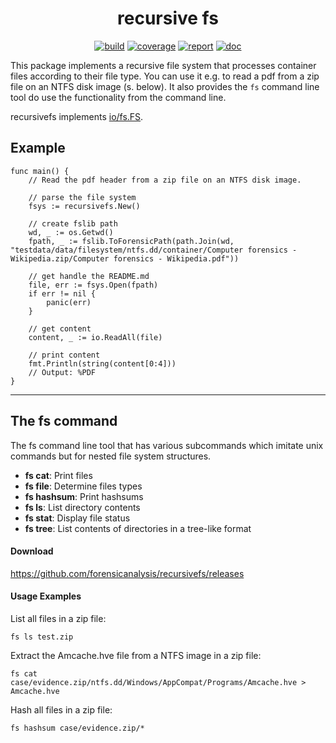 <h1 align="center">recursive fs</h1>

<p  align="center">
 <a href="https://github.com/forensicanalysis/recursivefs/actions"><img src="https://github.com/forensicanalysis/recursivefs/workflows/CI/badge.svg" alt="build" /></a>
 <a href="https://codecov.io/gh/forensicanalysis/recursivefs"><img src="https://codecov.io/gh/forensicanalysis/recursivefs/branch/master/graph/badge.svg" alt="coverage" /></a>
 <a href="https://goreportcard.com/report/github.com/forensicanalysis/recursivefs"><img src="https://goreportcard.com/badge/github.com/forensicanalysis/recursivefs" alt="report" /></a>
 <a href="https://godocs.io/github.com/forensicanalysis/recursivefs"><img src="https://godocs.io/github.com/forensicanalysis/recursivefs?status.svg" alt="doc" /></a>
</p>

This package implements a recursive file system that processes container files according to their file type. 
You can use it e.g. to read a pdf from a zip file on an NTFS disk image (s. below). 
It also provides the `fs` command line tool do use the functionality from the command line.

recursivefs implements [io/fs.FS](https://tip.golang.org/pkg/io/fs).


## Example

``` golang
func main() {
	// Read the pdf header from a zip file on an NTFS disk image.

	// parse the file system
	fsys := recursivefs.New()

	// create fslib path
	wd, _ := os.Getwd()
	fpath, _ := fslib.ToForensicPath(path.Join(wd, "testdata/data/filesystem/ntfs.dd/container/Computer forensics - Wikipedia.zip/Computer forensics - Wikipedia.pdf"))

	// get handle the README.md
	file, err := fsys.Open(fpath)
	if err != nil {
		panic(err)
	}

	// get content
	content, _ := io.ReadAll(file)

	// print content
	fmt.Println(string(content[0:4]))
	// Output: %PDF
}
```

---

## The fs command

The fs command line tool that has various subcommands which imitate unix commands
but for nested file system structures.

- **fs cat**: Print files
- **fs file**: Determine files types
- **fs hashsum**: Print hashsums
- **fs ls**: List directory contents
- **fs stat**: Display file status
- **fs tree**: List contents of directories in a tree-like format


#### Download

https://github.com/forensicanalysis/recursivefs/releases

#### Usage Examples

List all files in a zip file:
```
fs ls test.zip
```

Extract the Amcache.hve file from a NTFS image in a zip file:

```
fs cat case/evidence.zip/ntfs.dd/Windows/AppCompat/Programs/Amcache.hve > Amcache.hve
```

Hash all files in a zip file:
```
fs hashsum case/evidence.zip/*
```

